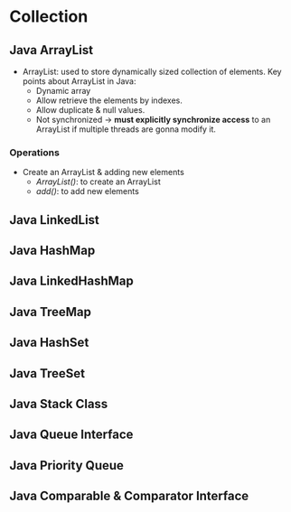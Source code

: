 # Collection

## Java ArrayList 

+ ArrayList: used to store dynamically sized collection of elements. Key points about ArrayList in Java:
    - Dynamic array
    - Allow retrieve the elements by indexes.
    - Allow duplicate & null values.
    - Not synchronized -> **must explicitly synchronize access** to an ArrayList if multiple threads are gonna modify it.

### Operations

+ Create an ArrayList & adding new elements
    - *ArrayList()*: to create an ArrayList
    - *add()*: to add new elements

## Java LinkedList

## Java HashMap

## Java LinkedHashMap

## Java TreeMap

## Java HashSet

## Java TreeSet

## Java Stack Class

## Java Queue Interface

## Java Priority Queue

## Java Comparable & Comparator Interface